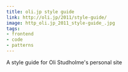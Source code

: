 ```yaml
---
title: oli.jp style guide
link: http://oli.jp/2011/style-guide/
image: http_oli.jp_2011_style-guide_.jpg
tags:
- frontend
- code
- patterns
---
```


A style guide for Oli Studholme's personal site
